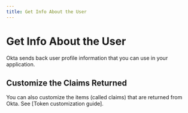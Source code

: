 ```yaml
---
title: Get Info About the User
---
```

# Get Info About the User

Okta sends back user profile information that you can use in your application.

<StackSelector snippet="getuserinfo"/>

## Customize the Claims Returned

You can also customize the items (called claims) that are returned from Okta. See [Token customization guide].

